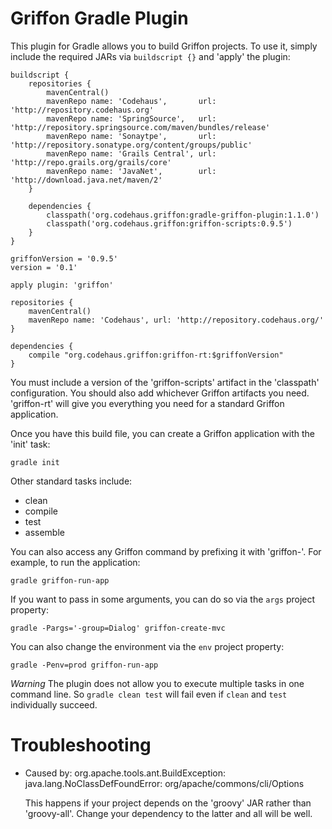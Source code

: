Griffon Gradle Plugin
====================

This plugin for Gradle allows you to build Griffon projects. To use it, simply include the required JARs via `buildscript {}` and 'apply' the plugin:

	buildscript {
	    repositories {
	        mavenCentral()
	        mavenRepo name: 'Codehaus',       url: 'http://repository.codehaus.org'
	        mavenRepo name: 'SpringSource',   url: 'http://repository.springsource.com/maven/bundles/release'
	        mavenRepo name: 'Sonaytpe',       url: 'http://repository.sonatype.org/content/groups/public'
	        mavenRepo name: 'Grails Central', url: 'http://repo.grails.org/grails/core'
	        mavenRepo name: 'JavaNet',        url: 'http://download.java.net/maven/2'
	    }

	    dependencies {
	        classpath('org.codehaus.griffon:gradle-griffon-plugin:1.1.0')
	        classpath('org.codehaus.griffon:griffon-scripts:0.9.5')
	    }
	}

	griffonVersion = '0.9.5'
	version = '0.1'

	apply plugin: 'griffon'

	repositories {
	    mavenCentral()
	    mavenRepo name: 'Codehaus', url: 'http://repository.codehaus.org/'
	}

	dependencies {
	    compile "org.codehaus.griffon:griffon-rt:$griffonVersion"
	}

You must include a version of the 'griffon-scripts' artifact in the 'classpath' configuration. You should also add whichever Griffon artifacts you need. 'griffon-rt' will give you everything you need for a standard Griffon application.

Once you have this build file, you can create a Griffon application with the 'init' task:

    gradle init

Other standard tasks include:

* clean
* compile
* test
* assemble

You can also access any Griffon command by prefixing it with 'griffon-'. For example, to run the application:

    gradle griffon-run-app

If you want to pass in some arguments, you can do so via the `args` project property:

    gradle -Pargs='-group=Dialog' griffon-create-mvc

You can also change the environment via the `env` project property:

    gradle -Penv=prod griffon-run-app

*Warning* The plugin does not allow you to execute multiple tasks in one command line. So `gradle clean test` will fail even if `clean` and `test` individually succeed.

Troubleshooting
===============

* Caused by: org.apache.tools.ant.BuildException: java.lang.NoClassDefFoundError: org/apache/commons/cli/Options

  This happens if your project depends on the 'groovy' JAR rather than 'groovy-all'. Change your dependency to the latter and all will be well.
